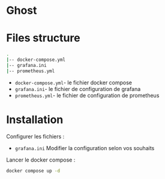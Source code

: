 # Ghost

# Files structure 

```bash
.
|-- docker-compose.yml
|-- grafana.ini
|-- prometheus.yml
```
- `docker-compose.yml`- le fichier docker compose
- `grafana.ini`- le fichier de configuration de grafana
- `prometheus.yml`- le fichier de configuration de prometheus

# Installation

Configurer les fichiers :
- `grafana.ini` Modifier la configuration selon vos souhaits

Lancer le docker compose :
```bash
docker compose up -d
```